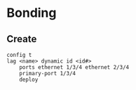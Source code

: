 <!-- TITLE: Create Bond on Brocade -->
<!-- SUBTITLE: A quick summary of Create Bond -->

# Bonding

## Create

```
config t
lag <name> dynamic id <id#>
	ports ethernet 1/3/4 ethernet 2/3/4
	primary-port 1/3/4
	deploy
```

